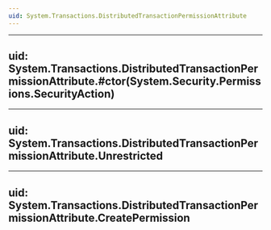```yaml
---
uid: System.Transactions.DistributedTransactionPermissionAttribute
---
```


---
uid: System.Transactions.DistributedTransactionPermissionAttribute.#ctor(System.Security.Permissions.SecurityAction)
---

---
uid: System.Transactions.DistributedTransactionPermissionAttribute.Unrestricted
---

---
uid: System.Transactions.DistributedTransactionPermissionAttribute.CreatePermission
---
